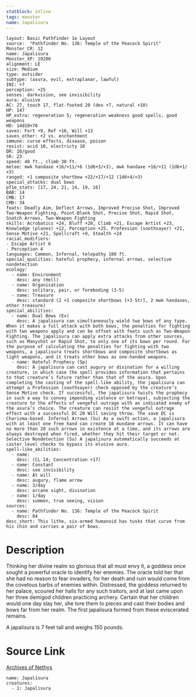 ```yaml
---
statblock: inline
tags: monster
name: Japalisura
---
```

```statblock
layout: Basic Pathfinder 1e Layout
source:  "Pathfinder No. 136: Temple of the Peacock Spirit"
Monster_CR: 12
name: Japalisura
Monster_XP: 19200
alignment: LE
size: Medium
type: outsider
subtype: (asura, evil, extraplanar, lawful)
INI: +7
perception: +25
senses: darkvision, see invisibility
aura: elusive
AC: 27, touch 17, flat-footed 20 (dex +7, natural +10)
HP: 147
HP_extra: regeneration 5; regeneration weakness good spells, good weapons
HD: 14d10+70
saves: Fort +9, Ref +16, Will +13
saves_other: +2 vs. enchantment
immune: curse effects, disease, poison
resist: acid 10, electricty 10
DR: 10/good
SR: 23
speed: 40 ft., climb 30 ft.
melee: mwk handaxe +16/+11/+6 (1d6+3/×3), mwk handaxe +16/+11 (1d6+1/×3)
ranged: +1 composite shortbow +22/+17/+12 (1d6+4/×3)
special_attacks: dual bows
pf1e_stats: [17, 24, 21, 14, 19, 16]
BAB: 14
CMB: 17
CMD: 34
feats: Deadly Aim, Deflect Arrows, Improved Precise Shot, Improved Two-Weapon Fighting, Point-Blank Shot, Precise Shot, Rapid Shot, Snatch Arrows, Two-Weapon Fighting
skills: Acrobatics +24, Bluff +20, Climb +21, Escape Artist +23, Knowledge (planes) +12, Perception +25, Profession (soothsayer) +21, Sense Motive +21, Spellcraft +9, Stealth +24
racial_modifiers:
- Escape Artist 6
- Perception 4
languages: Common, Infernal, telepathy 100 ft.
special_qualities: hateful prophecy, infernal arrows, selective nondetection
ecology:
  - name: Environment
    desc: any (Hell)
  - name: Organisation
    desc: solitary, pair, or foreboding (3-5)
  - name: Treasure
    desc: standard (2 +1 composite shortbows [+3 Str], 2 mwk handaxes, other treasure)
special_abilities:
  - name: Dual Bows (Ex)
    desc: A japalisura can simultaneously wield two bows of any type. When it makes a full attack with both bows, the penalties for fighting with two weapons apply and can be offset with feats such as Two-Weapon Fighting. The japalisura can apply extra attacks from other sources, such as Manyshot or Rapid Shot, to only one of its bows per round. For the purpose of calculating the penalties for fighting with two weapons, a japalisura treats shortbows and composite shortbows as light weapons, and it treats other bows as one-handed weapons.
  - name: Hateful Prophecy (Sp)
    desc: A japalisura can cast augury or divination for a willing creature, in which case the spell provides information that pertains to that creature’s future rather than that of the asura. Upon completing the casting of the spell-like ability, the japalisura can attempt a Profession (soothsayer) check opposed by the creature’s Sense Motive check. If successful, the japalisura twists the prophecy in such a way to convey impending violence or betrayal, subjecting the creature to the effects of vengeful outrage with an indicated enemy of the asura’s choice. The creature can resist the vengeful outrage effect with a successful DC 20 Will saving throw. The save DC is Charisma-based. Infernal Arrows (Su) As a swift action, a japalisura with at least one free hand can create 10 mundane arrows. It can have no more than 20 such arrows in existence at a time, and its arrows are always destroyed when fired, whether they hit their target or not. Selective Nondetection (Su) A japalisura automatically succeeds at caster level checks to bypass its elusive aura.
spell-like_abilities:
  - name:
    desc: (CL 14; Concentration +17)
  - name: Constant
    desc: see invisibility
  - name: At will
    desc: augury, flame arrow
  - name: 3/day
    desc: arcane sight, divination
  - name: 1/day
    desc: summon, true seeing, vision
sources:
  - name: Pathfinder No. 136: Temple of the Peacock Spirit
    desc: 84
desc_short: This lithe, six-armed humanoid has tusks that curve from his chin and carries a pair of bows.
```
# Description
Thinking her divine realm so glorious that all must envy it, a goddess once sought a powerful oracle to identify her enemies. The oracle told her that she had no reason to fear invaders, for her death and ruin would come from the covetous barbs of enemies within. Distressed, the goddess returned to her palace, scoured her halls for any such traitors, and at last came upon her three demigod children practicing archery. Certain that her children would one day slay her, she tore them to pieces and cast their bodies and bows far from her realm. The first japalisura formed from these eviscerated remains.

 A japalisura is 7 feet tall and weighs 150 pounds.
# Source Link
[Archives of Nethys](https://aonprd.com/MonsterDisplay.aspx?ItemName=Japalisura)
```encounter-table
name: Japalisura
creatures:
  - 1: Japalisura
```
